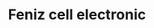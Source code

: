 ---
title: "Feniz cell electronic"
url: /puerto-la-cruz/feniz-cell-electronic/
shop: teléfono móvil
---